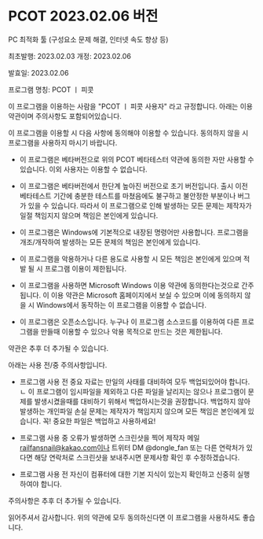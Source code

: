 # PCOT 2023.02.06 버전
PC 최적화 툴 (구성요소 문제 해결, 인터넷 속도 향상 등)



최초발행: 2023.02.03
개정: 2023.02.06

발효일: 2023.02.06

프로그램 명칭: PCOT ㅣ 피콧

이 프로그램을 이용하는 사람을 "PCOT ㅣ 피콧 사용자" 라고 규정합니다. 아래는 이용 약관이며 주의사항도 포함되어있습니다.

이 프로그램을 이용할 시 다음 사항에 동의해야 이용할 수 있습니다. 동의하지 않을 시 프로그램을 사용하지 마시기 바랍니다.

- 이 프로그램은 베타버전으로 위의 PCOT 베타테스터 약관에 동의한 자만 사용할 수 있습니다. 이외 사용자는 이용할 수 없습니다.

- 이 프로그램은 베타버전에서 한단계 높아진 버전으로 초기 버전입니다.
출시 이전 베타테스트 기간에 충분한 테스트를 마쳤음에도 불구하고 불안정한 부분이나 버그가 있을 수 있습니다. 
따라서 이 프로그램으로 인해 발생하는 모든 문제는 제작자가 일절 책임지지 않으며 책임은 본인에게 있습니다.

- 이 프로그램은 Windows에 기본적으로 내장된 명령어만 사용합니다. 프로그램을 개조/개작하여 발생하는 모든 문제의 책임은 본인에게 있습니다.

- 이 프로그램을 악용하거나 다른 용도로 사용할 시 모든 책임은 본인에게 있으며 적발 될 시 프로그램 이용이 제한됩니다.

- 이 프로그램을 사용하면 Microsoft Windows 이용 약관에 동의한다는것으로 간주됩니다. 이 이용 약관은 Microsoft 홈페이지에서 보실 수 있으며 이에 동의하지 않을 시 Windows에서 동작하는 이 프로그램을 이용할 수 없습니다.

- 이 프로그램은 오픈소스입니다. 누구나 이 프로그램 소스코드를 이용하여 다른 프로그램을 만들때 이용할 수 있으나 악용 목적으로 만드는 것은 제한됩니다.

약관은 추후 더 추가될 수 있습니다.


아래는 사용 전/중 주의사항입니다.

- 프로그램 사용 전 중요 자료는 만일의 사태를 대비하여 모두 백업되있어야 합니다.
ㄴ 이 프로그램이 임시파일을 제외하고 다른 파일을 날리지는 않으나 프로그램이 문제를 발생시켰을때를 대비하기 위해서 백업하시는것을 권장합니다.
    백업하지 않아 발생하는 개인파일 손실 문제는 제작자가 책임지지 않으며 모든 책임은 본인에게 있습니다. 꼭! 중요한 파일은 백업하고 사용하세요! 

- 프로그램 사용 중 오류가 발생하면 스크린샷을 찍어 제작자 메일 railfansnail@kakao.com이나 트위터 DM @dongle_fan 또는 다른 연락처가 있다면 해당 연락처로 스크린샷을 보내주시면 문제사항 확인 후 
수정하겠습니다.

- 프로그램 사용 전 자신이 컴퓨터에 대한 기본 지식이 있는지 확인하고 신중히 실행하여야 합니다.

주의사항은 추후 더 추가될 수 있습니다. 


읽어주셔서 감사합니다. 위의 약관에 모두 동의하신다면 이 프로그램을 사용하셔도 좋습니다.
